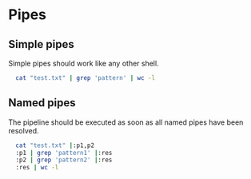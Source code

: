 
# Pipes

## Simple pipes

Simple pipes should work like any other shell.

```bash
  cat "test.txt" | grep 'pattern' | wc -l
```

## Named pipes

The pipeline should be executed as soon as all named pipes have been resolved.

```bash
  cat "test.txt" |:p1,p2
  :p1 | grep 'pattern1' |:res
  :p2 | grep 'pattern2' |:res
  :res | wc -l
```

